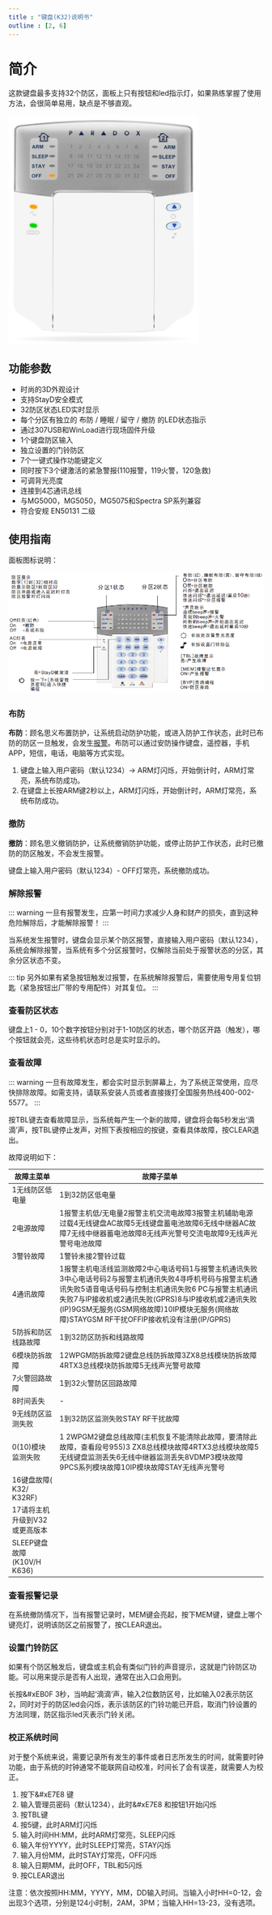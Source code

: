 ```yaml
---
title : "键盘(K32)说明书"
outline : [2, 6]
---
```


# 简介

这款键盘最多支持32个防区，面板上只有按钮和led指示灯，如果熟练掌握了使用方法，会很简单易用，缺点是不够直观。

![k32操作键盘](images/keypad-k32+-english-thumbnail.png)

## 功能参数

- 时尚的3D外观设计
- 支持StayD安全模式
- 32防区状态LED实时显示
- 每个分区有独立的 布防 / 睡眠 / 留守 / 撤防 的LED状态指示
- 通过307USB和WinLoad进行现场固件升级
- 1个键盘防区输入
- 独立设置的门铃防区
- 7个一键式操作功能键定义
- 同时按下3个键激活的紧急警报(110报警，119火警，120急救)
- 可调背光亮度
- 连接到4芯通讯总线
- 与MG5000，MG5050，MG5075和Spectra SP系列兼容
- 符合安规 EN50131 二级

## 使用指南

面板图标说明：

![k32操作键盘](images/k32-button-description.png)

### 布防

**布防**：顾名思义布置防护，让系统启动防护功能，或进入防护工作状态，此时已布防的防区一旦触发，会发生[报警](/content/node1/important-knowledge/#%E6%8A%A5%E8%AD%A6alarm)。布防可以通过安防操作键盘，遥控器，手机APP，短信，电话，电脑等方式实现。

1. 键盘上输入用户密码（默认1234）→ ARM灯闪烁，开始倒计时，ARM灯常亮，系统布防成功。
2. 在键盘上长按ARM键2秒以上，ARM灯闪烁，开始倒计时，ARM灯常亮，系统布防成功。

### 撤防

**撤防**：顾名思义撤销防护，让系统撤销防护功能，或停止防护工作状态，此时已撤防的防区触发，不会发生报警。

键盘上输入用户密码（默认1234）- OFF灯常亮，系统撤防成功。

### 解除报警

::: warning
一旦有报警发生，应第一时间力求减少人身和财产的损失，直到这种危险解除后，才能解除报警！
:::

当系统发生报警时，键盘会显示某个防区报警，直接输入用户密码（默认1234），系统会解除报警，当系统有多个分区报警时，仅解除当前处于报警状态的分区，其余分区状态不变。

::: tip
另外如果有紧急按钮触发过报警，在系统解除报警后，需要使用专用复位钥匙（紧急按钮出厂带的专用配件）对其复位。
:::

### 查看防区状态

键盘上1 - 0，10个数字按钮分别对于1-10防区的状态，哪个防区开路（触发），哪个按钮就会亮，这些待机状态时总是实时显示的。

### 查看故障

::: warning
一旦有故障发生，都会实时显示到屏幕上，为了系统正常使用，应尽快排除故障。如需支持，请联系安装人员或者直接拨打全国服务热线400-002-5577。
:::

按TBL键去查看故障显示，当系统每产生一个新的故障，键盘将会每5秒发出‘滴滴’声，按TBL键停止发声，对照下表按相应的按键，查看具体故障，按CLEAR退出。

故障说明如下：

| 故障主菜单 | 故障子菜单 |
|---|---|
|1无线防区低电量|1到32防区低电量|
|2电源故障|1报警主机低/无电量2报警主机交流电故障3报警主机辅助电源过载4无线键盘AC故障5无线键盘蓄电池故障6无线中继器AC故障7无线中继器蓄电池故障8无线声光警号交流电故障9无线声光警号电池故障|
|3警铃故障|1警铃未接2警铃过载|
|4通讯故障|1报警主机电活线监测故障2中心电话号码1与报警主机通讯失败3中心电话号码2与报警主机通讯失败4寻呼机号码与报警主机通讯失败5语音电话号码与控制主机通讯失败6 PC与报警主机通讯失败7与IP接收机或2通讯失败(GPRS)8与IP接收机或2通讯失败(IP)9GSM无服务(GSM网络故障)10IP模块无服务(网络故障)STAYGSM  RF干扰OFFIP接收机没有注册(IP/GPRS)|
|5防拆和防区线路故障|1到32防区防拆和线路故障|
|6模块防拆故障|12WPGM防拆故障2键盘总线防拆故障3ZX8总线模块防拆故障4RTX3总线模块防拆故障5无线声光警号故障|
|7火警回路故障|1到32火警防区回路故障|
|8时间丢失|-|
|9无线防区监测失败|1到32防区监测失败STAY RF干扰故障|
|0(10)模块监测失败|1 2WPGM2键盘总线故障(主机恢复不能清除此故障，要清除此故障，查看段号955)3 ZX8总线模块故障4RTX3总线模块故障5无线键盘监测丢失6无线中继器监测丢失8VDMP3模块故障9PCS系列模块故障10IP模块故障STAY无线声光警号|
|16键盘故障( K32/ K32RF)||
|17请将主机升级到V32或更高版本||
|SLEEP键盘故障(K10V/H  K636)||

### 查看报警记录

在系统撤防情况下，当有报警记录时，MEM键会亮起，按下MEM键，键盘上哪个键亮灯，说明该防区之前报警了，按CLEAR退出。

### 设置门铃防区

如果有个防区触发后，键盘或主机会有类似门铃的声音提示，这就是门铃防区功能。可以用来提示是否有人出现，通常在出入口会用到。

长按&#xEB0F 3秒，当响起‘滴滴’声，输入2位数防区号，比如输入02表示防区2，同时对于的防区led会闪烁，表示该防区的门铃功能已开启，取消门铃设置的方法同理，防区指示led灭表示门铃关闭。

### 校正系统时间

对于整个系统来说，需要记录所有发生的事件或者日志所发生的时间，就需要时钟功能，由于系统的时钟通常不能联网自动校准，时间长了会有误差，就需要人为校正。

1. 按下&#xE7E8 键
2. 输入管理员密码（默认1234），此时&#xE7E8 和按钮1开始闪烁
3. 按TBL键
4. 按5键，此时ARM灯闪烁
5. 输入时间HH:MM，此时ARM灯常亮，SLEEP闪烁
6. 输入年份YYYY，此时SLEEP灯常亮，STAY闪烁
7. 输入月份MM，此时STAY灯常亮，OFF闪烁
8. 输入日期MM，此时OFF，TBL和5闪烁
9. 按CLEAR退出

注意：依次按照HH:MM，YYYY，MM，DD输入时间。当输入小时HH=0-12，会出现3个选项，分别是124小时制，2AM，3PM；当输入HH=13-23，没有选项。
